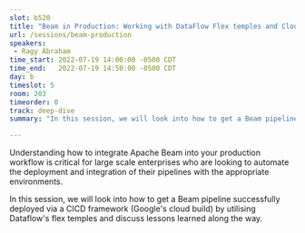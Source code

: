 ```yaml
---
slot: b520
title: "Beam in Production: Working with DataFlow Flex temples and Cloud Build"
url: /sessions/beam-production
speakers:
 - Ragy Abraham
time_start: 2022-07-19 14:00:00 -0500 CDT
time_end:   2022-07-19 14:50:00 -0500 CDT
day: b
timeslot: 5
room: 203
timeorder: 0
track: deep-dive
summary: "In this session, we will look into how to get a Beam pipeline successfully deployed via a CICD framework (Google's cloud build) by utilising Dataflow's flex temples and discuss lessons learned along the way."

---
```


Understanding how to integrate Apache Beam into your production workflow is critical for large scale enterprises who are looking to automate the deployment and integration of their pipelines with the appropriate environments.

In this session, we will look into how to get a Beam pipeline successfully deployed via a CICD framework (Google's cloud build) by utilising Dataflow's flex temples and discuss lessons learned along the way.

